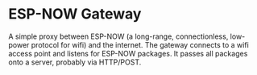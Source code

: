 # ESP-NOW Gateway

A simple proxy between ESP-NOW (a long-range, connectionless, low-power protocol for wifi) and the internet.
The gateway connects to a wifi access point and listens for ESP-NOW packages.
It passes all packages onto a server, probably via HTTP/POST.
